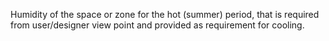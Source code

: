 Humidity of the space or zone for the hot (summer) period, that is required from user/designer view point and provided as requirement for cooling.